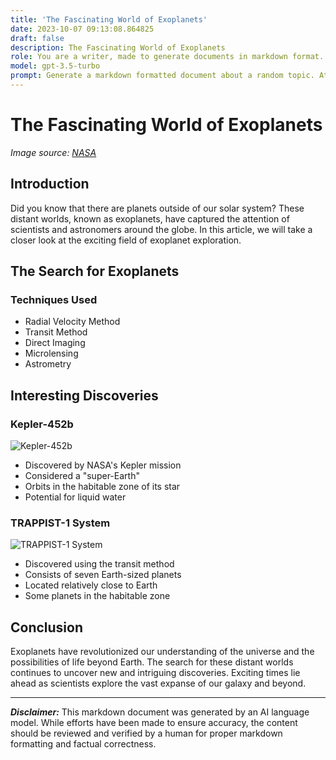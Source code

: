```yaml
---
title: 'The Fascinating World of Exoplanets'
date: 2023-10-07 09:13:08.864825
draft: false
description: The Fascinating World of Exoplanets
role: You are a writer, made to generate documents in markdown format. It is very important that all of the documents you generate are in valid markdown format.
model: gpt-3.5-turbo
prompt: Generate a markdown formatted document about a random topic. At the bottom, include a disclaimer explaining that the document was generated by you. The first line of the document should be the title. Make sure that the entire document is in proper markdown format, using a mix of various tags to make the document visually appealing.
---
```


# The Fascinating World of Exoplanets

*Image source: [NASA](https://www.nasa.gov/)*

## Introduction

Did you know that there are planets outside of our solar system? These distant worlds, known as exoplanets, have captured the attention of scientists and astronomers around the globe. In this article, we will take a closer look at the exciting field of exoplanet exploration.

## The Search for Exoplanets

### Techniques Used
- Radial Velocity Method
- Transit Method
- Direct Imaging
- Microlensing
- Astrometry

## Interesting Discoveries

### Kepler-452b
![Kepler-452b](https://www.nasa.gov/sites/default/files/thumbnails/image/hs-2014-13-a-xlarge_web.jpg)
- Discovered by NASA's Kepler mission
- Considered a "super-Earth"
- Orbits in the habitable zone of its star
- Potential for liquid water

### TRAPPIST-1 System
![TRAPPIST-1 System](https://www.nasa.gov/sites/default/files/thumbnails/image/exoplanet_comparison_trappist-1.jpg)
- Discovered using the transit method
- Consists of seven Earth-sized planets
- Located relatively close to Earth
- Some planets in the habitable zone

## Conclusion

Exoplanets have revolutionized our understanding of the universe and the possibilities of life beyond Earth. The search for these distant worlds continues to uncover new and intriguing discoveries. Exciting times lie ahead as scientists explore the vast expanse of our galaxy and beyond.

---

***Disclaimer:*** This markdown document was generated by an AI language model. While efforts have been made to ensure accuracy, the content should be reviewed and verified by a human for proper markdown formatting and factual correctness.